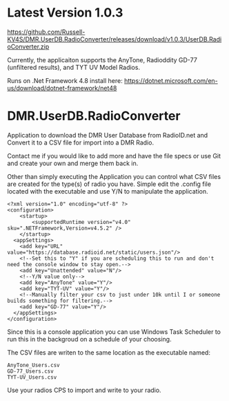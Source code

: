 # Latest Version 1.0.3
https://github.com/Russell-KV4S/DMR.UserDB.RadioConverter/releases/download/v1.0.3/UserDB.RadioConverter.zip

Currently, the applicaiton supports the AnyTone, Radioddity GD-77 (unfiltered results), and TYT UV Model Radios.

Runs on .Net Framework 4.8 install here: https://dotnet.microsoft.com/en-us/download/dotnet-framework/net48

# DMR.UserDB.RadioConverter
Application to download the DMR User Database from RadioID.net and Convert it to a CSV file for import into a DMR Radio.

Contact me if you would like to add more and have the file specs or use Git and create your own and merge them back in.

Other than simply executing the Application you can control what CSV files are created for the type(s) of radio you have.
Simple edit the .config file located with the executable and use Y/N to manipulate the application. 
```
<?xml version="1.0" encoding="utf-8" ?>
<configuration>
    <startup> 
        <supportedRuntime version="v4.0" sku=".NETFramework,Version=v4.5.2" />
    </startup>
  <appSettings>
    <add key="URL" value="https://database.radioid.net/static/users.json"/>
    <!--Set this to "Y" if you are scheduling this to run and don't need the console window to stay open.-->
    <add key="Unattended" value="N"/>
    <!--Y/N value only-->
    <add key="AnyTone" value="Y"/>
    <add key="TYT-UV" value="Y"/>
    <!--Manually filter your csv to just under 10k until I or someone builds something for filtering.-->
    <add key="GD-77" value="Y"/>
  </appSettings>
</configuration>
```

Since this is a console application you can use Windows Task Scheduler to run this in the backgroud on a schedule of your choosing.

The CSV files are writen to the same location as the executable named:
```
AnyTone_Users.csv
GD-77_Users.csv
TYT-UV_Users.csv
```

Use your radios CPS to import and write to your radio.
